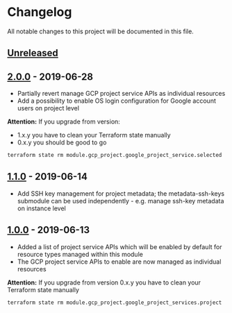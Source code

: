 # Changelog

All notable changes to this project will be documented in this file.

## [Unreleased]

## [2.0.0] - 2019-06-28

- Partially revert manage GCP project service APIs as individual resources
- Add a possibility to enable OS login configuration for Google account users on project level

__Attention:__ If you upgrade from version:

- 1.x.y you have to clean your Terraform state manually
- 0.x.y you should be good to go

```sh
terraform state rm module.gcp_project.google_project_service.selected
```

## [1.1.0] - 2019-06-14

- Add SSH key management for project metadata; the metadata-ssh-keys submodule can be used independently -  e.g. manage ssh-key metadata on instance level

## [1.0.0] - 2019-06-13

- Added a list of project service APIs which will be enabled by default for resource types managed within this module
- The GCP project service APIs to enable are now managed as individual resources

__Attention:__ If you upgrade from version 0.x.y you have to clean your Terraform state manually

```sh
terraform state rm module.gcp_project.google_project_services.project
```

[Unreleased]: https://github.com/nephosolutions/terraform-google-gcp-project/compare/v2.0.0...HEAD
[2.0.0]: https://github.com/nephosolutions/terraform-google-gcp-project/compare/v1.1.0...v2.0.0
[1.1.0]: https://github.com/nephosolutions/terraform-google-gcp-project/compare/v1.0.0...v1.1.0
[1.0.0]: https://github.com/nephosolutions/terraform-google-gcp-project/compare/v0.2.1...v1.0.0
[0.2.1]: https://github.com/nephosolutions/terraform-google-gcp-project/compare/v0.2.0...v0.2.1
[0.2.0]: https://github.com/nephosolutions/terraform-google-gcp-project/compare/v0.1.8...v0.2.0
[0.1.8]: https://github.com/nephosolutions/terraform-google-gcp-project/compare/v0.1.7...v0.1.8
[0.1.7]: https://github.com/nephosolutions/terraform-google-gcp-project/compare/v0.1.6...v0.1.7
[0.1.6]: https://github.com/nephosolutions/terraform-google-gcp-project/compare/v0.1.5...v0.1.6
[0.1.5]: https://github.com/nephosolutions/terraform-google-gcp-project/compare/v0.1.4...v0.1.5
[0.1.4]: https://github.com/nephosolutions/terraform-google-gcp-project/compare/v0.1.3...v0.1.4
[0.1.3]: https://github.com/nephosolutions/terraform-google-gcp-project/compare/v0.1.2...v0.1.3
[0.1.2]: https://github.com/nephosolutions/terraform-google-gcp-project/compare/v0.1.1...v0.1.2
[0.1.1]: https://github.com/nephosolutions/terraform-google-gcp-project/compare/v0.1.0...v0.1.1
[0.1.0]: https://github.com/nephosolutions/terraform-google-gcp-project/releases/tag/v0.1.0
